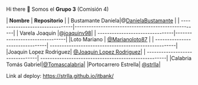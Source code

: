 Hi there 👋 Somos el **Grupo 3** (Comisión 4)

|         **Nombre**              |   **Repositorio**       |
| Bustamante Daniela|@[DanielaBustamante]([url](https://github.com/DanielaBustamante)) |
| --------------------------------|----------------------------------------------------|
| Varela Joaquin |@[joaquinv98]([uhttps://github.com/joaquinv98rl])|
| --------------------------------|--------------------------------|
|Loto Mariano  | [@Marianoloto87]([(https://github.com/Marianoloto87)])   |
| --------------------------------| -----------------------------------------------------|
|Joaquin Lopez Rodriguez| [@Joaquin Lopez Rodriguez]([(https://github.com/JoaquinLopezRodriguez)])|
| --------------------------------| -----------------------------------------------------|
|Calabria Tomás Gabriel|[@Tomascalabria]([(https://github.com/Tomascalabria)])|
|Portocarrero Estrella| [@strlla]([(https://github.com/strlla)])|




Link al deploy: https://strlla.github.io/itbank/
